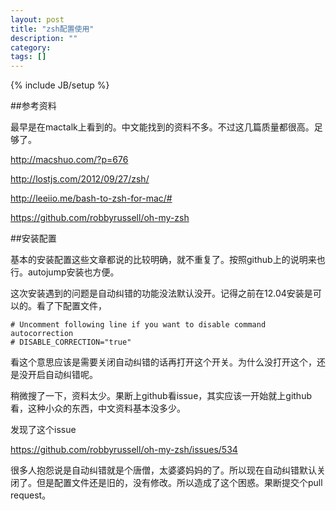 ```yaml
---
layout: post
title: "zsh配置使用"
description: ""
category: 
tags: []
---
```

{% include JB/setup %}

##参考资料

最早是在mactalk上看到的。中文能找到的资料不多。不过这几篇质量都很高。足够了。

http://macshuo.com/?p=676

http://lostjs.com/2012/09/27/zsh/

http://leeiio.me/bash-to-zsh-for-mac/#

https://github.com/robbyrussell/oh-my-zsh

##安装配置

基本的安装配置这些文章都说的比较明确，就不重复了。按照github上的说明来也行。autojump安装也方便。

这次安装遇到的问题是自动纠错的功能没法默认没开。记得之前在12.04安装是可以的。看了下配置文件，

	# Uncomment following line if you want to disable command autocorrection
	# DISABLE_CORRECTION="true"

看这个意思应该是需要关闭自动纠错的话再打开这个开关。为什么没打开这个，还是没开启自动纠错呢。

稍微搜了一下，资料太少。果断上github看issue，其实应该一开始就上github看，这种小众的东西，中文资料基本没多少。

发现了这个issue

https://github.com/robbyrussell/oh-my-zsh/issues/534

很多人抱怨说是自动纠错就是个唐僧，太婆婆妈妈的了。所以现在自动纠错默认关闭了。但是配置文件还是旧的，没有修改。所以造成了这个困惑。果断提交个pull request。
